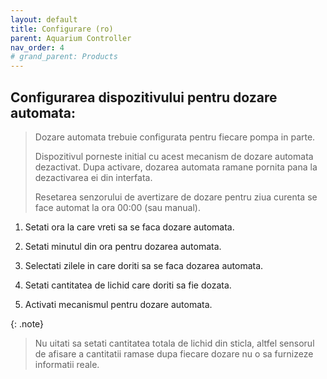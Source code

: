 ```yaml
---
layout: default
title: Configurare (ro)
parent: Aquarium Controller
nav_order: 4
# grand_parent: Products
---
```


## Configurarea dispozitivului pentru dozare automata:

> Dozare automata trebuie configurata pentru fiecare pompa in parte.
>
> Dispozitivul porneste initial cu acest mecanism de dozare automata dezactivat. Dupa activare, dozarea automata ramane pornita pana la dezactivarea ei din interfata.
>
> Resetarea senzorului de avertizare de dozare pentru ziua curenta se face automat la ora 00:00 (sau manual).
>

1. Setati ora la care vreti sa se faca dozare automata.

2. Setati minutul din ora pentru dozarea automata.

3. Selectati zilele in care doriti sa se faca dozarea automata.

4. Setati cantitatea de lichid care doriti sa fie dozata.

5. Activati mecanismul pentru dozare automata.


{: .note}
> Nu uitati sa setati cantitatea totala de lichid din sticla, altfel sensorul de afisare a cantitatii ramase dupa fiecare dozare nu o sa furnizeze informatii reale.

